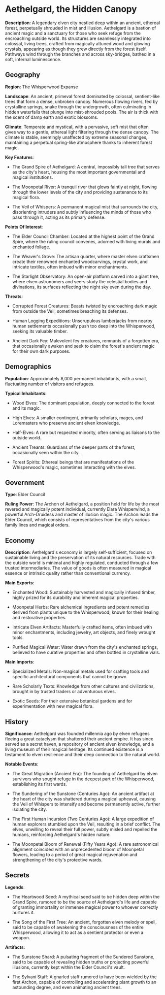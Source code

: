
# Aethelgard, the Hidden Canopy
**Description**: A legendary elven city nestled deep within an ancient, ethereal forest, perpetually shrouded in mist and illusion. Aethelgard is a bastion of ancient magic and a sanctuary for those who seek refuge from the encroaching outside world. Its structures are seamlessly integrated into colossal, living trees, crafted from magically attuned wood and glowing crystals, appearing as though they grew directly from the forest itself. Pathways wind through the branches and across sky-bridges, bathed in a soft, internal luminescence.


## Geography
**Region**: The Whisperwood Expanse

**Landscape**: An ancient, primeval forest dominated by colossal, sentient-like trees that form a dense, unbroken canopy. Numerous flowing rivers, fed by crystalline springs, snake through the undergrowth, often culminating in hidden waterfalls that plunge into mist-shrouded pools. The air is thick with the scent of damp earth and exotic blossoms.

**Climate**: Temperate and mystical, with a pervasive, soft mist that often gives way to a gentle, ethereal light filtering through the dense canopy. The climate is stable, seemingly unaffected by extreme seasonal changes, maintaining a perpetual spring-like atmosphere thanks to inherent forest magic.

**Key Features**:
- The Grand Spire of Aethelgard: A central, impossibly tall tree that serves as the city's heart, housing the most important governmental and magical institutions.

- The Moonpetal River: A tranquil river that glows faintly at night, flowing through the lower levels of the city and providing sustenance to its magical flora.

- The Veil of Whispers: A permanent magical mist that surrounds the city, disorienting intruders and subtly influencing the minds of those who pass through it, acting as its primary defense.

**Points Of Interest**:
- The Elder Council Chamber: Located at the highest point of the Grand Spire, where the ruling council convenes, adorned with living murals and enchanted foliage.

- The Weaver's Grove: The artisan quarter, where master elven craftsmen create their renowned enchanted woodcarvings, crystal work, and intricate textiles, often imbued with minor enchantments.

- The Starlight Observatory: An open-air platform carved into a giant tree, where elven astronomers and seers study the celestial bodies and divinations, its surfaces reflecting the night sky even during the day.

**Threats**:
- Corrupted Forest Creatures: Beasts twisted by encroaching dark magic from outside the Veil, sometimes breaching its defenses.

- Human Logging Expeditions: Unscrupulous lumberjacks from nearby human settlements occasionally push too deep into the Whisperwood, seeking its valuable timber.

- Ancient Dark Fey: Malevolent fey creatures, remnants of a forgotten era, that occasionally awaken and seek to claim the forest's ancient magic for their own dark purposes.


## Demographics
**Population**: Approximately 8,000 permanent inhabitants, with a small, fluctuating number of visitors and refugees.

**Typical Inhabitants**:
- Wood Elves: The dominant population, deeply connected to the forest and its magic.

- High Elves: A smaller contingent, primarily scholars, mages, and Loremasters who preserve ancient elven knowledge.

- Half-Elves: A rare but respected minority, often serving as liaisons to the outside world.

- Ancient Treants: Guardians of the deeper parts of the forest, occasionally seen within the city.

- Forest Spirits: Ethereal beings that are manifestations of the Whisperwood's magic, sometimes interacting with the elves.


## Government
**Type**: Elder Council

**Ruling Power**: The Archon of Aethelgard, a position held for life by the most revered and magically potent individual, currently Elara Whisperwind, a powerful Arch-Druidess and master of illusion magic. The Archon leads the Elder Council, which consists of representatives from the city's various family lines and magical orders.


## Economy
**Description**: Aethelgard's economy is largely self-sufficient, focused on sustainable living and the preservation of its natural resources. Trade with the outside world is minimal and highly regulated, conducted through a few trusted intermediaries. The value of goods is often measured in magical essence or intrinsic quality rather than conventional currency.

**Main Exports**:
- Enchanted Wood: Sustainably harvested and magically infused timber, highly prized for its durability and inherent magical properties.

- Moonpetal Herbs: Rare alchemical ingredients and potent remedies derived from plants unique to the Whisperwood, known for their healing and restorative properties.

- Intricate Elven Artifacts: Masterfully crafted items, often imbued with minor enchantments, including jewelry, art objects, and finely wrought tools.

- Purified Magical Water: Water drawn from the city's enchanted springs, believed to have curative properties and often bottled in crystalline vials.

**Main Imports**:
- Specialized Metals: Non-magical metals used for crafting tools and specific architectural components that cannot be grown.

- Rare Scholarly Texts: Knowledge from other cultures and civilizations, brought in by trusted traders or adventurous elves.

- Exotic Seeds: For their extensive botanical gardens and for experimentation with new magical flora.


## History
**Significance**: Aethelgard was founded millennia ago by elven refugees fleeing a great cataclysm that shattered their ancient empire. It has since served as a secret haven, a repository of ancient elven knowledge, and a living museum of their magical heritage. Its continued existence is a testament to elven resilience and their deep connection to the natural world.

**Notable Events**:
- The Great Migration (Ancient Era): The founding of Aethelgard by elven survivors who sought refuge in the deepest part of the Whisperwood, establishing its first wards.

- The Sundering of the Sunstone (Centuries Ago): An ancient artifact at the heart of the city was shattered during a magical upheaval, causing the Veil of Whispers to intensify and become permanently active, further isolating the city.

- The First Human Incursion (Two Centuries Ago): A large expedition of human explorers stumbled upon the Veil, resulting in a brief conflict. The elves, unwilling to reveal their full power, subtly misled and repelled the humans, reinforcing Aethelgard's hidden nature.

- The Moonpetal Bloom of Renewal (Fifty Years Ago): A rare astronomical alignment coincided with an unprecedented bloom of Moonpetal flowers, leading to a period of great magical rejuvenation and strengthening of the city's protective wards.


## Secrets
**Legends**:
- The Heartwood Seed: A mythical seed said to be hidden deep within the Grand Spire, rumored to be the source of Aethelgard's life and capable of granting immortality or immense magical power to whoever correctly nurtures it.

- The Song of the First Tree: An ancient, forgotten elven melody or spell, said to be capable of awakening the consciousness of the entire Whisperwood, allowing it to act as a sentient protector or even a weapon.

**Artifacts**:
- The Sunstone Shard: A pulsating fragment of the Sundered Sunstone, said to be capable of revealing hidden truths or projecting powerful illusions, currently kept within the Elder Council's vault.

- The Sylvani Staff: A gnarled staff rumored to have been wielded by the first Archon, capable of controlling and accelerating plant growth to an astounding degree, and even animating ancient trees.

